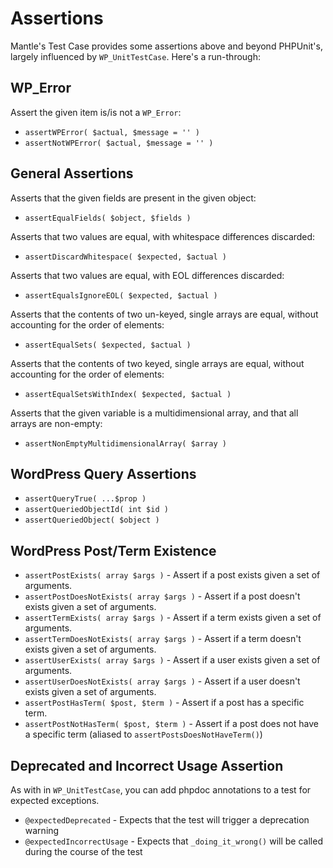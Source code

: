 # Assertions

Mantle's Test Case provides some assertions above and beyond PHPUnit's, largely
influenced by `WP_UnitTestCase`. Here's a run-through:

## WP_Error

Assert the given item is/is not a `WP_Error`:

* `assertWPError( $actual, $message = '' )`
* `assertNotWPError( $actual, $message = '' )`

## General Assertions

Asserts that the given fields are present in the given object:

* `assertEqualFields( $object, $fields )`

Asserts that two values are equal, with whitespace differences discarded:

* `assertDiscardWhitespace( $expected, $actual )`

Asserts that two values are equal, with EOL differences discarded:

* `assertEqualsIgnoreEOL( $expected, $actual )`

Asserts that the contents of two un-keyed, single arrays are equal, without
accounting for the order of elements:

* `assertEqualSets( $expected, $actual )`

Asserts that the contents of two keyed, single arrays are equal, without
accounting for the order of elements:

* `assertEqualSetsWithIndex( $expected, $actual )`

Asserts that the given variable is a multidimensional array, and that all arrays
are non-empty:

* `assertNonEmptyMultidimensionalArray( $array )`

## WordPress Query Assertions

* `assertQueryTrue( ...$prop )`
* `assertQueriedObjectId( int $id )`
* `assertQueriedObject( $object )`

## WordPress Post/Term Existence

* `assertPostExists( array $args )` - Assert if a post exists given a set of arguments.
* `assertPostDoesNotExists( array $args )` - Assert if a post doesn't exists given a set of arguments.
* `assertTermExists( array $args )` - Assert if a term exists given a set of arguments.
* `assertTermDoesNotExists( array $args )` - Assert if a term doesn't exists given a set of arguments.
* `assertUserExists( array $args )` - Assert if a user exists given a set of arguments.
* `assertUserDoesNotExists( array $args )` - Assert if a user doesn't exists given a set of arguments.
* `assertPostHasTerm( $post, $term )` - Assert if a post has a specific term.
* `assertPostNotHasTerm( $post, $term )` - Assert if a post does not have a specific term (aliased to `assertPostsDoesNotHaveTerm()`)

## Deprecated and Incorrect Usage Assertion

As with in `WP_UnitTestCase`, you can add phpdoc annotations to a test for
expected exceptions.

* `@expectedDeprecated` - Expects that the test will trigger a deprecation
  warning
* `@expectedIncorrectUsage` - Expects that `_doing_it_wrong()` will be called
  during the course of the test
